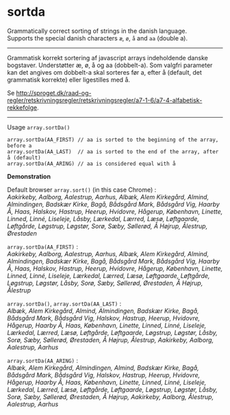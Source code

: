 sortda
======

Grammatically correct sorting of strings in the danish language.   
Supports the special danish characters `æ`, `ø`, `å` and `aa` (double a). 

----------

Grammatisk korrekt sortering af javascript arrays indeholdende danske bogstaver. Understøtter æ, ø, å og aa (dobbelt-a). 
Som valgfri parameter kan det angives om dobbelt-a skal sorteres før a, efter å (default, det grammatisk korrekte) eller ligestilles med å. 

Se http://sproget.dk/raad-og-regler/retskrivningsregler/retskrivningsregler/a7-1-6/a7-4-alfabetisk-rekkefolge.

----------

Usage `array.sortDa()`

```
array.sortDa(AA_FIRST) // aa is sorted to the beginning of the array, before a
array.sortDa(AA_LAST)  // aa is sorted to the end of the array, after å (default)
array.sortDa(AA_ARING) // aa is considered equal with å
```

**Demonstration**

Default browser `array.sort()` (in this case Chrome) :  
_Aakirkeby, Aalborg, Aalestrup, Aarhus, Albæk, Alem Kirkegård, Almind, Almindingen, Badskær Kirke, Bagå, Bådsgård Mark, Bådsgård Vig, Haarby Å, Haas, Halskov, Hastrup, Heerup, Hvidovre, Hågerup, København, Linette, Linned, Linné, Liseleje, Låsby, Lærkedal, Lærred, Læsø, Løftgaarde, Løftgårde, Løgstrup, Løgstør, Sorø, Sæby, Søllerød, Å Højrup, Ålestrup, Ørestaden_

`array.sortDa(AA_FIRST)` :   
 _Aakirkeby, Aalborg, Aalestrup, Aarhus, Albæk, Alem Kirkegård, Almind, Almindingen, Badskær Kirke, Bagå, Bådsgård Mark, Bådsgård Vig, Haarby Å, Haas, Halskov, Hastrup, Heerup, Hvidovre, Hågerup, København, Linette, Linned, Linné, Liseleje, Lærkedal, Lærred, Læsø, Løftgaarde, Løftgårde, Løgstrup, Løgstør, Låsby, Sorø, Sæby, Søllerød, Ørestaden, Å Højrup, Ålestrup_  

`array.sortDa()`, `array.sortDa(AA_LAST)` :   
_Albæk, Alem Kirkegård, Almind, Almindingen, Badskær Kirke, Bagå, Bådsgård Mark, Bådsgård Vig, Halskov, Hastrup, Heerup, Hvidovre, Hågerup, Haarby Å, Haas, København, Linette, Linned, Linné, Liseleje, Lærkedal, Lærred, Læsø, Løftgårde, Løftgaarde, Løgstrup, Løgstør, Låsby, Sorø, Sæby, Søllerød, Ørestaden, Å Højrup, Ålestrup, Aakirkeby, Aalborg, Aalestrup, Aarhus_

`array.sortDa(AA_ARING)` :   
_Albæk, Alem Kirkegård, Almindingen, Almind, Badskær Kirke, Bagå, Bådsgård Mark, Bådsgård Vig, Halskov, Hastrup, Heerup, Hvidovre, Hågerup, Haarby Å, Haas, København, Linette, Linned, Linné, Liseleje, Lærkedal, Lærred, Læsø, Løftgårde, Løftgaarde, Løgstrup, Løgstør, Låsby, Sorø, Sæby, Søllerød, Ørestaden, Å Højrup, Aakirkeby, Aalborg, Ålestrup, Aalestrup, Aarhus_

